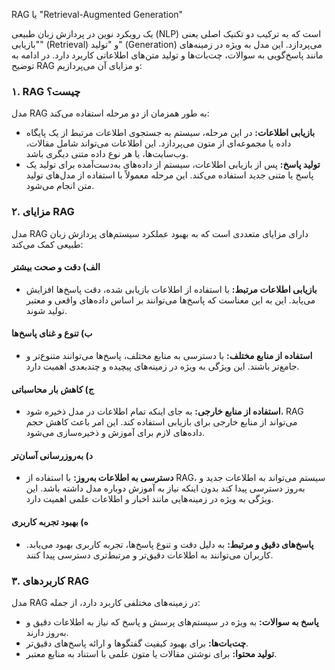 RAG یا "Retrieval-Augmented Generation" 

یک رویکرد نوین در پردازش زبان طبیعی (NLP) است که به ترکیب دو تکنیک اصلی یعنی "بازیابی" (Retrieval) و "تولید" (Generation) می‌پردازد. این مدل به ویژه در زمینه‌های مانند پاسخ‌گویی به سوالات، چت‌بات‌ها و تولید متن‌های اطلاعاتی کاربرد دارد. در ادامه به توضیح RAG و مزایای آن می‌پردازیم:

### ۱. RAG چیست؟
مدل RAG به طور همزمان از دو مرحله استفاده می‌کند:
- **بازیابی اطلاعات:** در این مرحله، سیستم به جستجوی اطلاعات مرتبط از یک پایگاه داده یا مجموعه‌ای از متون می‌پردازد. این اطلاعات می‌تواند شامل مقالات، وب‌سایت‌ها، یا هر نوع داده متنی دیگری باشد.
- **تولید پاسخ:** پس از بازیابی اطلاعات، سیستم از داده‌های به‌دست‌آمده برای تولید یک پاسخ یا متنی جدید استفاده می‌کند. این مرحله معمولاً با استفاده از مدل‌های تولید متن انجام می‌شود.

### ۲. مزایای RAG
مدل RAG دارای مزایای متعددی است که به بهبود عملکرد سیستم‌های پردازش زبان طبیعی کمک می‌کند:

#### الف) دقت و صحت بیشتر
- **بازیابی اطلاعات مرتبط:** با استفاده از اطلاعات بازیابی شده، دقت پاسخ‌ها افزایش می‌یابد. این به این معناست که پاسخ‌ها می‌توانند بر اساس داده‌های واقعی و معتبر تولید شوند.

#### ب) تنوع و غنای پاسخ‌ها
- **استفاده از منابع مختلف:** با دسترسی به منابع مختلف، پاسخ‌ها می‌توانند متنوع‌تر و جامع‌تر باشند. این ویژگی به ویژه در زمینه‌های پیچیده و چندبعدی اهمیت دارد.

#### ج) کاهش بار محاسباتی
- **استفاده از منابع خارجی:** به جای اینکه تمام اطلاعات در مدل ذخیره شود، RAG می‌تواند از منابع خارجی برای بازیابی استفاده کند. این امر باعث کاهش حجم داده‌های لازم برای آموزش و ذخیره‌سازی می‌شود.

#### د) به‌روزرسانی آسان‌تر
- **دسترسی به اطلاعات به‌روز:** با استفاده از RAG، سیستم می‌تواند به اطلاعات جدید و به‌روز دسترسی پیدا کند بدون اینکه نیاز به آموزش دوباره مدل داشته باشد. این ویژگی به ویژه در زمینه‌هایی مانند اخبار و اطلاعات علمی اهمیت دارد.

#### ه) بهبود تجربه کاربری
- **پاسخ‌های دقیق و مرتبط:** به دلیل دقت و تنوع پاسخ‌ها، تجربه کاربری بهبود می‌یابد. کاربران می‌توانند به اطلاعات دقیق‌تر و مرتبط‌تری دسترسی پیدا کنند.

### ۳. کاربردهای RAG
مدل RAG در زمینه‌های مختلفی کاربرد دارد، از جمله:
- **پاسخ به سوالات:** به ویژه در سیستم‌های پرسش و پاسخ که نیاز به اطلاعات دقیق و به‌روز دارند.
- **چت‌بات‌ها:** برای بهبود کیفیت گفتگوها و ارائه پاسخ‌های دقیق‌تر.
- **تولید محتوا:** برای نوشتن مقالات یا متون علمی با استناد به منابع معتبر.

